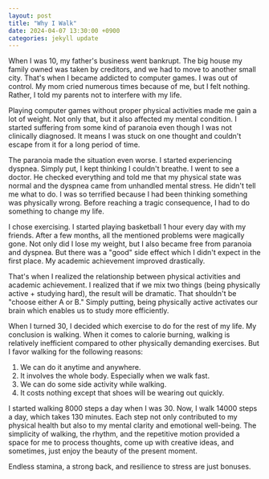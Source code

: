 ```yaml
---
layout: post
title: "Why I Walk"
date: 2024-04-07 13:30:00 +0900
categories: jekyll update
---
```

When I was 10, my father's business went bankrupt. The big house my family owned was taken by creditors, and we had to move to another small city. That's when I became addicted to computer games. I was out of control. My mom cried numerous times because of me, but I felt nothing. Rather, I told my parents not to interfere with my life.

Playing computer games without proper physical activities made me gain a lot of weight. Not only that, but it also affected my mental condition. I started suffering from some kind of paranoia even though I was not clinically diagnosed. It means I was stuck on one thought and couldn't escape from it for a long period of time.

The paranoia made the situation even worse. I started experiencing dyspnea. Simply put, I kept thinking I couldn't breathe. I went to see a doctor. He checked everything and told me that my physical state was normal and the dyspnea came from unhandled mental stress. He didn't tell me what to do. I was so terrified because I had been thinking something was physically wrong. Before reaching a tragic consequence, I had to do something to change my life.

I chose exercising. I started playing basketball 1 hour every day with my friends. After a few months, all the mentioned problems were magically gone. Not only did I lose my weight, but I also became free from paranoia and dyspnea. But there was a "good" side effect which I didn't expect in the first place. My academic achievement improved drastically.

That's when I realized the relationship between physical activities and academic achievement. I realized that if we mix two things (being physically active + studying hard), the result will be dramatic. That shouldn't be "choose either A or B." Simply putting, being physically active activates our brain which enables us to study more efficiently.

When I turned 30, I decided which exercise to do for the rest of my life. My conclusion is walking. When it comes to calorie burning, walking is relatively inefficient compared to other physically demanding exercises. But I favor walking for the following reasons:

1. We can do it anytime and anywhere.
2. It involves the whole body. Especially when we walk fast.
3. We can do some side activity while walking.
4. It costs nothing except that shoes will be wearing out quickly.

I started walking 8000 steps a day when I was 30. Now, I walk 14000 steps a day, which takes 130 minutes. Each step not only contributed to my physical health but also to my mental clarity and emotional well-being. The simplicity of walking, the rhythm, and the repetitive motion provided a space for me to process thoughts, come up with creative ideas, and sometimes, just enjoy the beauty of the present moment.

Endless stamina, a strong back, and resilience to stress are just bonuses.
